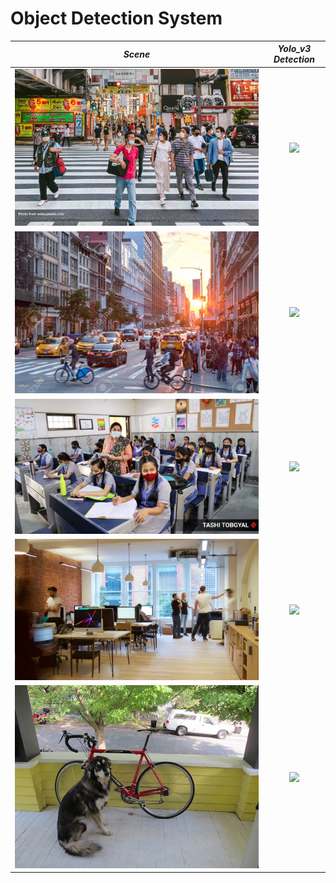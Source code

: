 # Object Detection System

| ***Scene*** | ***Yolo_v3 Detection*** |
| :-: | :-: |
| <img src="Scenarios/scene1.jpg" width=100%> | <img src="https://user-images.githubusercontent.com/60184582/202911452-a6646174-be82-4738-9b96-297b2f4d3025.png" width=100%> |
| <img src="Scenarios/scene2.jpg" width=100%> | <img src="https://user-images.githubusercontent.com/60184582/202911459-d509471c-a456-43ba-8f28-b91a9062ed1e.png" width=100%> |
| <img src="Scenarios/scene3.jpg" width=100%> | <img src="https://user-images.githubusercontent.com/60184582/202911466-4f11acdb-d607-4b47-94fa-09caf076a4fb.png" width=100%> |
| <img src="Scenarios/scene4.jpg" width=100%> | <img src="https://user-images.githubusercontent.com/60184582/202911469-4fc69cc0-a83c-4fc3-bb87-cec111a03116.png" width=100%> |
| <img src="Scenarios/scene5.jpg" width=100%> | <img src="https://user-images.githubusercontent.com/60184582/202911495-c81e77f7-d1f4-47e2-bb80-3807181b67f5.png" width=100%> |
